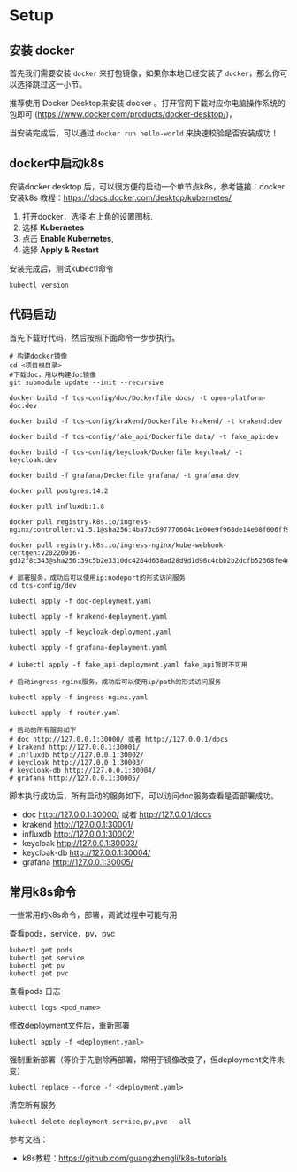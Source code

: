 # Setup

## 安装 docker

首先我们需要安装 `docker` 来打包镜像，如果你本地已经安装了 `docker`，那么你可以选择跳过这一小节。

推荐使用 Docker Desktop来安装 docker 。打开官网下载对应你电脑操作系统的包即可 (https://www.docker.com/products/docker-desktop/)，

当安装完成后，可以通过 `docker run hello-world` 来快速校验是否安装成功！

## docker中启动k8s

安装docker desktop 后，可以很方便的启动一个单节点k8s，参考链接：docker 安装k8s 教程：https://docs.docker.com/desktop/kubernetes/

1. 打开docker，选择 右上角的设置图标.
2. 选择 **Kubernetes** 
3. 点击 **Enable Kubernetes**,
4. 选择  **Apply & Restart**

安装完成后，测试kubectl命令

```
kubectl version
```

## 代码启动

首先下载好代码，然后按照下面命令一步步执行。

```shell
# 构建docker镜像 
cd <项目根目录>
#下载doc，用以构建doc镜像
git submodule update --init --recursive 

docker build -f tcs-config/doc/Dockerfile docs/ -t open-platform-doc:dev

docker build -f tcs-config/krakend/Dockerfile krakend/ -t krakend:dev 

docker build -f tcs-config/fake_api/Dockerfile data/ -t fake_api:dev

docker build -f tcs-config/keycloak/Dockerfile keycloak/ -t keycloak:dev

docker build -f grafana/Dockerfile grafana/ -t grafana:dev

docker pull postgres:14.2

docker pull influxdb:1.8

docker pull registry.k8s.io/ingress-nginx/controller:v1.5.1@sha256:4ba73c697770664c1e00e9f968de14e08f606ff961c76e5d7033a4a9c593c629

docker pull registry.k8s.io/ingress-nginx/kube-webhook-certgen:v20220916-gd32f8c343@sha256:39c5b2e3310dc4264d638ad28d9d1d96c4cbb2b2dcfb52368fe4e3c63f61e10f

# 部署服务，成功后可以使用ip:nodeport的形式访问服务
cd tcs-config/dev

kubectl apply -f doc-deployment.yaml 

kubectl apply -f krakend-deployment.yaml

kubectl apply -f keycloak-deployment.yaml

kubectl apply -f grafana-deployment.yaml

# kubectl apply -f fake_api-deployment.yaml fake_api暂时不可用

# 启动ingress-nginx服务，成功后可以使用ip/path的形式访问服务

kubectl apply -f ingress-nginx.yaml

kubectl apply -f router.yaml

# 启动的所有服务如下
# doc http://127.0.0.1:30000/ 或者 http://127.0.0.1/docs
# krakend http://127.0.0.1:30001/
# influxdb http://127.0.0.1:30002/
# keycloak http://127.0.0.1:30003/
# keycloak-db http://127.0.0.1:30004/
# grafana http://127.0.0.1:30005/
```

脚本执行成功后，所有启动的服务如下，可以访问doc服务查看是否部署成功。

- doc http://127.0.0.1:30000/ 或者 http://127.0.0.1/docs
- krakend http://127.0.0.1:30001/
- influxdb http://127.0.0.1:30002/
- keycloak http://127.0.0.1:30003/
- keycloak-db http://127.0.0.1:30004/
- grafana http://127.0.0.1:30005/

## 常用k8s命令

一些常用的k8s命令，部署，调试过程中可能有用

查看pods，service，pv，pvc

```
kubectl get pods 
kubectl get service
kubectl get pv
kubectl get pvc
```

查看pods 日志

```
kubectl logs <pod_name> 
```

修改deployment文件后，重新部署

```
kubectl apply -f <deployment.yaml>
```

强制重新部署（等价于先删除再部署，常用于镜像改变了，但deployment文件未变）

```
kubectl replace --force -f <deployment.yaml>
```

清空所有服务

```
kubectl delete deployment,service,pv,pvc --all
```

参考文档：

- k8s教程：https://github.com/guangzhengli/k8s-tutorials